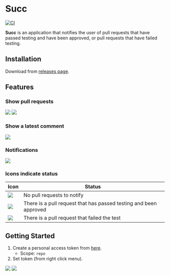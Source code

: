 # Succ

[![CI](https://github.com/winebarrel/Succ/actions/workflows/ci.yml/badge.svg)](https://github.com/winebarrel/Succ/actions/workflows/ci.yml)

**Succ** is an application that notifies the user of pull requests that have passed testing and have been approved, or pull requests that have failed testing.

## Installation

Download from [releases page](https://github.com/winebarrel/Succ/releases/latest).

## Features

### Show pull requests

![](https://github.com/winebarrel/Succ/assets/117768/76f1fbb3-7345-4d56-af95-fae675ae7075)
![](https://github.com/winebarrel/Succ/assets/117768/de1913c3-adbb-4130-9ad2-2b5ac0e63f69)

### Show a latest comment

![](https://github.com/winebarrel/Succ/assets/117768/6a93c246-2f83-40b1-97c9-8f83918d140f)

### Notifications

![](https://github.com/winebarrel/Succ/assets/117768/f014625b-2dc8-45cd-a97d-d659db4fa4b9)

### Icons indicate status

| Icon | Status |
| - | - |
| ![](https://github.com/winebarrel/Succ/assets/117768/cd43f586-3b04-4803-9093-1d45ba4bb173) | No pull requests to notify |
| ![](https://github.com/winebarrel/Succ/assets/117768/5a1d1f6e-0315-4500-8529-6ce2eaced785) | There is a pull request that has passed testing and been approved |
| ![](https://github.com/winebarrel/Succ/assets/117768/8877594c-8e5d-4c37-b9af-db7f9b301c30) | There is a pull request that failed the test |

## Getting Started

1. Create a personal access token from [here](https://github.com/settings/tokens/new).
    * Scope: `repo`
2. Set token (from right click menu).

![](https://github.com/winebarrel/Succ/assets/117768/2c133ee5-8929-471a-8975-3166f57165f3)
![](https://github.com/winebarrel/Succ/assets/117768/e409679c-cbb6-4cdb-90ff-2b404244c663)
